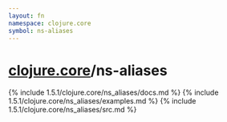 ```yaml
---
layout: fn
namespace: clojure.core
symbol: ns-aliases
---
```


# [clojure.core](../)/ns-aliases

{% include 1.5.1/clojure.core/ns_aliases/docs.md %}
{% include 1.5.1/clojure.core/ns_aliases/examples.md %}
{% include 1.5.1/clojure.core/ns_aliases/src.md %}

